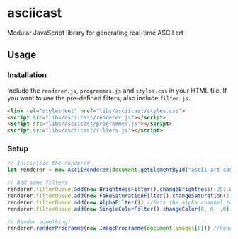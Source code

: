 # asciicast
Modular JavaScript library for generating real-time ASCII art

## Usage
### Installation
Include the `renderer.js`, `programmes.js` and `styles.css` in your HTML file. If you want to use the pre-defined filters, also include `filter.js`.

```html
<link rel="stylesheet" href="libs/asciicast/styles.css">
<script src="libs/asciicast/renderer.js"></script>
<script src="libs/asciicast/programmes.js"></script>
<script src="libs/asciicast/filters.js"></script>
```

### Setup
```javascript
// Initialize the renderer
let renderer = new AsciiRenderer(document.getElementById("ascii-art-container"))

// Add some filters
renderer.filterQueue.add(new BrightnessFilter().changeBrightness(-25).activated(false))
renderer.filterQueue.add(new FakeSaturationFilter().changeSaturation(2.5))
renderer.filterQueue.add(new AlphaFilter()) //Sets the alpha channel to a grayscale version of the image. Useful if you want to get "classic" ASCII art.
renderer.filterQueue.add(new SingleColorFilter().changeColor(0, 0, ,0).weighted(.5))

// Render something!
renderer.renderProgramme(new ImageProgramme(document.images[0])) //Renders a simple image
```
